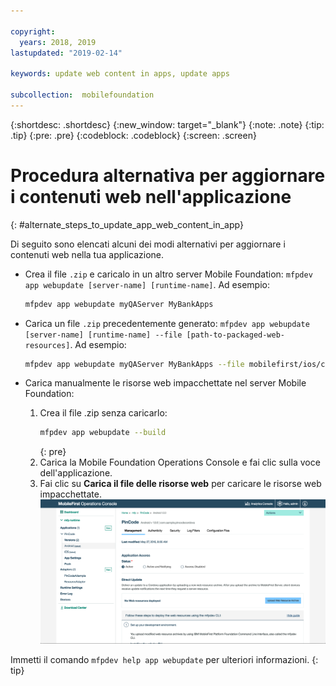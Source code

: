 ```yaml
---

copyright:
  years: 2018, 2019
lastupdated: "2019-02-14"

keywords: update web content in apps, update apps

subcollection:  mobilefoundation
---
```


{:shortdesc: .shortdesc}
{:new_window: target="_blank"}
{:note: .note}
{:tip: .tip}
{:pre: .pre}
{:codeblock: .codeblock}
{:screen: .screen}

# Procedura alternativa per aggiornare i contenuti web nell'applicazione
{: #alternate_steps_to_update_app_web_content_in_app}

Di seguito sono elencati alcuni dei modi alternativi per aggiornare i contenuti web nella tua applicazione.

* Crea il file `.zip` e caricalo in un altro server Mobile Foundation: `mfpdev app webupdate [server-name] [runtime-name]`.
  Ad esempio:
  ```bash
  mfpdev app webupdate myQAServer MyBankApps
  ```

* Carica un file `.zip` precedentemente generato: `mfpdev app webupdate [server-name] [runtime-name] --file [path-to-packaged-web-resources]`.
  Ad esempio:
  ```bash
  mfpdev app webupdate myQAServer MyBankApps --file mobilefirst/ios/com.mfp.myBankApp-1.0.1.zip
  ```

* Carica manualmente le risorse web impacchettate nel server Mobile Foundation:
  1. Crea il file .zip senza caricarlo:
      ```bash
      mfpdev app webupdate --build
      ```
      {: pre}
  2. Carica la Mobile Foundation Operations Console e fai clic sulla voce dell'applicazione.
  3. Fai clic su **Carica il file delle risorse web** per caricare le risorse web impacchettate.    
      ![Carica il file .zip dell'aggiornamento diretto dalla console](images/upload-direct-update-package.png)

Immetti il comando `mfpdev help app webupdate` per ulteriori informazioni.
{: tip}
